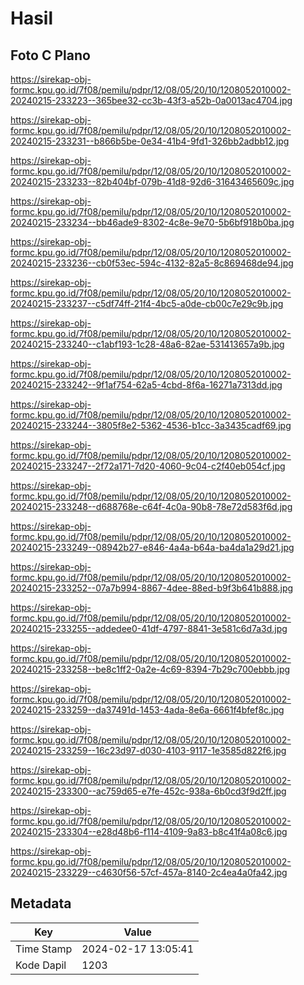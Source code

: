 # Hasil

## Foto C Plano

https://sirekap-obj-formc.kpu.go.id/7f08/pemilu/pdpr/12/08/05/20/10/1208052010002-20240215-233223--365bee32-cc3b-43f3-a52b-0a0013ac4704.jpg

https://sirekap-obj-formc.kpu.go.id/7f08/pemilu/pdpr/12/08/05/20/10/1208052010002-20240215-233231--b866b5be-0e34-41b4-9fd1-326bb2adbb12.jpg

https://sirekap-obj-formc.kpu.go.id/7f08/pemilu/pdpr/12/08/05/20/10/1208052010002-20240215-233233--82b404bf-079b-41d8-92d6-31643465609c.jpg

https://sirekap-obj-formc.kpu.go.id/7f08/pemilu/pdpr/12/08/05/20/10/1208052010002-20240215-233234--bb46ade9-8302-4c8e-9e70-5b6bf918b0ba.jpg

https://sirekap-obj-formc.kpu.go.id/7f08/pemilu/pdpr/12/08/05/20/10/1208052010002-20240215-233236--cb0f53ec-594c-4132-82a5-8c869468de94.jpg

https://sirekap-obj-formc.kpu.go.id/7f08/pemilu/pdpr/12/08/05/20/10/1208052010002-20240215-233237--c5df74ff-21f4-4bc5-a0de-cb00c7e29c9b.jpg

https://sirekap-obj-formc.kpu.go.id/7f08/pemilu/pdpr/12/08/05/20/10/1208052010002-20240215-233240--c1abf193-1c28-48a6-82ae-531413657a9b.jpg

https://sirekap-obj-formc.kpu.go.id/7f08/pemilu/pdpr/12/08/05/20/10/1208052010002-20240215-233242--9f1af754-62a5-4cbd-8f6a-16271a7313dd.jpg

https://sirekap-obj-formc.kpu.go.id/7f08/pemilu/pdpr/12/08/05/20/10/1208052010002-20240215-233244--3805f8e2-5362-4536-b1cc-3a3435cadf69.jpg

https://sirekap-obj-formc.kpu.go.id/7f08/pemilu/pdpr/12/08/05/20/10/1208052010002-20240215-233247--2f72a171-7d20-4060-9c04-c2f40eb054cf.jpg

https://sirekap-obj-formc.kpu.go.id/7f08/pemilu/pdpr/12/08/05/20/10/1208052010002-20240215-233248--d688768e-c64f-4c0a-90b8-78e72d583f6d.jpg

https://sirekap-obj-formc.kpu.go.id/7f08/pemilu/pdpr/12/08/05/20/10/1208052010002-20240215-233249--08942b27-e846-4a4a-b64a-ba4da1a29d21.jpg

https://sirekap-obj-formc.kpu.go.id/7f08/pemilu/pdpr/12/08/05/20/10/1208052010002-20240215-233252--07a7b994-8867-4dee-88ed-b9f3b641b888.jpg

https://sirekap-obj-formc.kpu.go.id/7f08/pemilu/pdpr/12/08/05/20/10/1208052010002-20240215-233255--addedee0-41df-4797-8841-3e581c6d7a3d.jpg

https://sirekap-obj-formc.kpu.go.id/7f08/pemilu/pdpr/12/08/05/20/10/1208052010002-20240215-233258--be8c1ff2-0a2e-4c69-8394-7b29c700ebbb.jpg

https://sirekap-obj-formc.kpu.go.id/7f08/pemilu/pdpr/12/08/05/20/10/1208052010002-20240215-233259--da37491d-1453-4ada-8e6a-6661f4bfef8c.jpg

https://sirekap-obj-formc.kpu.go.id/7f08/pemilu/pdpr/12/08/05/20/10/1208052010002-20240215-233259--16c23d97-d030-4103-9117-1e3585d822f6.jpg

https://sirekap-obj-formc.kpu.go.id/7f08/pemilu/pdpr/12/08/05/20/10/1208052010002-20240215-233300--ac759d65-e7fe-452c-938a-6b0cd3f9d2ff.jpg

https://sirekap-obj-formc.kpu.go.id/7f08/pemilu/pdpr/12/08/05/20/10/1208052010002-20240215-233304--e28d48b6-f114-4109-9a83-b8c41f4a08c6.jpg

https://sirekap-obj-formc.kpu.go.id/7f08/pemilu/pdpr/12/08/05/20/10/1208052010002-20240215-233229--c4630f56-57cf-457a-8140-2c4ea4a0fa42.jpg


## Metadata

| Key        | Value               |
| ---------- | ------------------- |
| Time Stamp | 2024-02-17 13:05:41 |
| Kode Dapil | 1203                |



